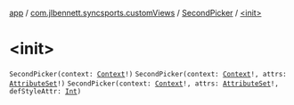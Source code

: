 [app](../../index.md) / [com.jlbennett.syncsports.customViews](../index.md) / [SecondPicker](index.md) / [&lt;init&gt;](./-init-.md)

# &lt;init&gt;

`SecondPicker(context: `[`Context`](https://developer.android.com/reference/android/content/Context.html)`!)`
`SecondPicker(context: `[`Context`](https://developer.android.com/reference/android/content/Context.html)`!, attrs: `[`AttributeSet`](https://developer.android.com/reference/android/util/AttributeSet.html)`!)`
`SecondPicker(context: `[`Context`](https://developer.android.com/reference/android/content/Context.html)`!, attrs: `[`AttributeSet`](https://developer.android.com/reference/android/util/AttributeSet.html)`!, defStyleAttr: `[`Int`](https://kotlinlang.org/api/latest/jvm/stdlib/kotlin/-int/index.html)`)`